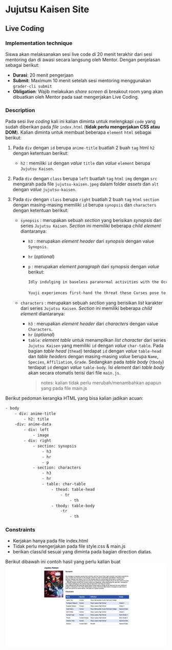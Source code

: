 # Jujutsu Kaisen Site

## Live Coding

### Implementation technique

Siswa akan melaksanakan sesi live code di 20 menit terakhir dari sesi mentoring dan di awasi secara langsung oleh Mentor. Dengan penjelasan sebagai berikut:

-   **Durasi**: 20 menit pengerjaan
-   **Submit**: Maximum 10 menit setelah sesi mentoring menggunakan `grader-cli submit`
-   **Obligation**: Wajib melakukan _share screen_ di breakout room yang akan dibuatkan oleh Mentor pada saat mengerjakan Live Coding.

### Description

Pada sesi _live coding_ kali ini kalian diminta untuk melengkapi `code` yang sudah diberikan pada _file_ `index.html` (**tidak perlu mengerjakan CSS atau DOM**). Kalian diminta untuk membuat beberapa `element` `html` sebagai berikut:

1. Pada `div` dengan `id` berupa `anime-title` buatlah 2 buah `tag` html `h2` dengan ketentuan berikut:
    - `h2` : memiliki `id` dengan _value_ `title` dan _value_ `element` berupa `Jujutsu Kaisen`.
2. Pada `div` dengan `class` berupa `left` buatlah `tag` `html` `img` dengan `src` mengarah pada file `jujutsu-kaisen.jpeg` dalam folder _assets_ dan `alt` dengan _value_ `jujutsu-kaisen`.
3. Pada `div` dengan `class` berupa `right` buatlah 2 buah `tag` `html` `section` dengan masing-masing memiliki `id` berupa `synopsis` dan `characters` dengan ketentuan berikut:

    - `synopsis` : merupakan sebuah _section_ yang berisikan _synopsis_ dari series `Jujutsu Kaisen`. _Section_ ini memiliki beberapa _child element_ diantaranya:

        - `h3` : merupakan _element header_ dari _synopsis_ dengan value `Synopsis`.
        - `hr` (_optional_)
        - `p` : merupakan _element paragraph_ dari _synopsis_ dengan _value_ berikut:

            ```txt
            Idly indulging in baseless paranormal activities with the Occult Club, high schooler Yuuji Itadori spends his days at either the clubroom or the hospital, where he visits his bedridden grandfather. However, this leisurely lifestyle soon takes a turn for the strange when he unknowingly encounters a cursed item. Triggering a chain of supernatural occurrences, Yuuji finds himself suddenly thrust into the world of Curses—dreadful beings formed from human malice and negativity—after swallowing the said item, revealed to be a finger belonging to the demon Sukuna Ryoumen, the "King of Curses."

            Yuuji experiences first-hand the threat these Curses pose to society as he discovers his own newfound powers. Introduced to the Tokyo Metropolitan Jujutsu Technical High School, he begins to walk down a path from which he cannot return—the path of a Jujutsu sorcerer.
            ```

    - `characters` : merupakan sebuah _section_ yang berisikan _list_ karakter dari series `Jujutsu Kaisen`. _Section_ ini memiliki beberapa _child element_ diantaranya:
        - `h3` : merupakan _element header_ dari _characters_ dengan value `Characters`.
        - `hr` (_optional_)
        - `table`: _element table_ untuk menampilkan _list character_ dari series `Jujutsu Kaisen` yang memiliki `id` dengan _value_ `char-table`.
          Pada bagian _table head_ (`thead`) terdapat `id` dengan _value_ `table-head` dan _table headers_ dengan masing-masing _value_ berupa `Name`, `Species`, `Affiliation`, `Grade`. Sedangkan pada _table body_ (`tbody`) terdapat `id` dengan _value_ `table-body`. Isi _element_ dari _table body_ akan secara otomatis terisi dari file `main.js`.
            > notes: kalian tidak perlu merubah/menambahkan apapun yang pada file main.js

Berikut pedoman kerangka HTML yang bisa kalian jadikan acuan:

```txt
- body
    - div: anime-title
        - h2: title
    -div: anime-data
        - div: left
            - image
        - div: right
            - section: synopsis
                - h3
                - hr
                - p
            - section: characters
                - h3
                - hr
                - table: char-table
                    - thead: table-head
                        - tr
                            - th
                    - tbody: table-body
                        -tr
                            - th
```

### Constraints

-   Kerjakan hanya pada file index.html
-   Tidak perlu mengerjakan pada file style.css & main.js
-   berikan class/id sesuai yang diminta pada bagian direction diatas.

Berikut dibawah ini contoh hasil yang perlu kalian buat
![site-preview](./assets/site-preview.png)
